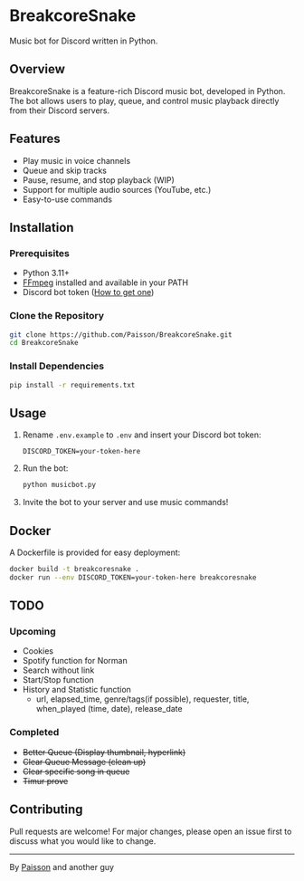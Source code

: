 # BreakcoreSnake

Music bot for Discord written in Python.

## Overview

BreakcoreSnake is a feature-rich Discord music bot, developed in Python. The bot allows users to play, queue, and control music playback directly from their Discord servers.

## Features

- Play music in voice channels
- Queue and skip tracks
- Pause, resume, and stop playback (WIP)
- Support for multiple audio sources (YouTube, etc.)
- Easy-to-use commands

## Installation

### Prerequisites

- Python 3.11+
- [FFmpeg](https://ffmpeg.org/) installed and available in your PATH
- Discord bot token ([How to get one](https://discordpy.readthedocs.io/en/stable/discord.html))

### Clone the Repository

```bash
git clone https://github.com/Paisson/BreakcoreSnake.git
cd BreakcoreSnake
```

### Install Dependencies

```bash
pip install -r requirements.txt
```

## Usage

1. Rename `.env.example` to `.env` and insert your Discord bot token:

    ```
    DISCORD_TOKEN=your-token-here
    ```

2. Run the bot:

    ```bash
    python musicbot.py
    ```

3. Invite the bot to your server and use music commands!

## Docker

A Dockerfile is provided for easy deployment:

```bash
docker build -t breakcoresnake .
docker run --env DISCORD_TOKEN=your-token-here breakcoresnake
```

## TODO

### Upcoming

- Cookies
- Spotify function for Norman
- Search without link
- Start/Stop function
- History and Statistic function
  - url, elapsed_time, genre/tags(if possible), requester, title, when_played (time, date),  release_date 

### Completed

- ~~Better Queue (Display thumbnail, hyperlink)~~
- ~~Clear Queue Message (clean up)~~
- ~~Clear specific song in queue~~
- ~~Timur prove~~

## Contributing

Pull requests are welcome! For major changes, please open an issue first to discuss what you would like to change.

---

By [Paisson](https://github.com/Paisson) and another guy
